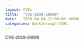 ```yaml
---
layout: CVEs
title:  "CVE-2019-19699"
date:   2020-04-04 12:00:00 +0000
categories: Walkthrough CVEs
---
```

<p style="font-family:arial;">CVE-2019-19699<br><br>
</p>
<meta http-equiv=refresh content="0;url="https://birdsarentrealctf.dev/2020/04/04/Centreon-ARCE-by-SpengeSec.html">
